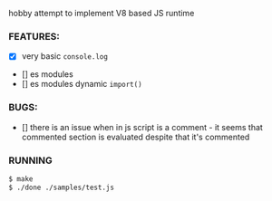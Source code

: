 hobby attempt to implement V8 based JS runtime

### FEATURES:

- [x] very basic `console.log`
- [] es modules
- [] es modules dynamic `import()`

### BUGS:

- [] there is an issue when in js script is a comment - it seems that commented section is evaluated despite that it's commented

### RUNNING

```bash
$ make
$ ./done ./samples/test.js
```

